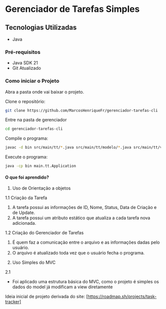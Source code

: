 <h1>Gerenciador de Tarefas Simples</h1>

<h2>Tecnologias Utilizadas</h2> 
<ul type="disc">
    <li>Java</li>
</ul>

<h3>Pré-requisitos</h3>
<ul>
    <li>Java SDK 21</li>
    <li>Git Atualizado</li>
</ul>

<h3>Como iniciar o Projeto</h3>

Abra a pasta onde vai baixar o projeto.

Clone o repositório:
```bash
git clone https://github.com/MarcosHenriqueFr/gerenciador-tarefas-cli
```

Entre na pasta de gerenciador
```bash
cd gerenciador-tarefas-cli
```

Compile o programa:
```bash
javac -d bin src/main/tt/*.java src/main/tt/modelo/*.java src/main/tt/visao/*.java
```

Execute o programa: 
```bash 
java -cp bin main.tt.Application
```

<h4>O que foi aprendido?</h4>

1. Uso de Orientação a objetos

1.1 Criação da Tarefa

<ol>
    <li> A tarefa possui as informações de ID, Nome, Status, Data de Criação e de Update.
    <li> A tarefa possui um atributo estático que atualiza a cada tarefa nova adicionada.
</ol>

1.2 Criação do Gerenciador de Tarefas

<ol>
    <li>É quem faz a comunicação entre o arquivo e as informações dadas pelo usuário.
    <li>O arquivo é atualizado toda vez que o usuário fecha o programa.
</ol>

2. Uso Simples do MVC

2.1 

- Foi aplicado uma estrutura básica do MVC, como o projeto é simples os dados do model já modificam a view diretamente



Ideia inicial de projeto derivada do site: [https://roadmap.sh/projects/task-tracker]